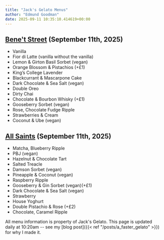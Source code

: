 ```yaml
---
title: "Jack's Gelato Menus"
author: "Edmund Goodman"
date: 2025-09-11 10:35:10.414619+00:00
---
```


## [Bene't Street](https://www.jacksgelato.com/bene-t-street-menu) (September 11th, 2025)

- Vanilla
- Fior di Latte (vanilla without the vanilla)
- Lemon & Girton Basil Sorbet (vegan)
- Orange Blossom & Pistachios (+£1)
- King’s College Lavender
- Blackcurrant & Mascarpone Cake
- Dark Chocolate & Sea Salt (vegan)
- Double Oreo
- Dirty Chai
- Chocolate & Bourbon Whisky (+£1)
- Gooseberry Sorbet (vegan)
- Rose, Chocolate Fudge Ripple
- Strawberries & Cream
- Coconut & Ube (vegan)


## [All Saints](https://www.jacksgelato.com/all-saints-menu) (September 11th, 2025)

- Matcha, Blueberry Ripple
- PBJ (vegan)
- Hazelnut & Chocolate Tart
- Salted Treacle
- Damson Sorbet (vegan)
- Pineapple & Coconut (vegan)
- Raspberry Ripple
- Gooseberry & Gin Sorbet (vegan)(+£1)
- Dark Chocolate & Sea Salt (vegan)
- Strawberry
- House Yoghurt
- Double Pistachio & Rose (+£2)
- Chocolate, Caramel Ripple

All menu information is property of Jack's Gelato. This page is
updated daily at 10:20am -- see my
[blog post]({{< ref "/posts/a_faster_gelato" >}}) for why I made it.
